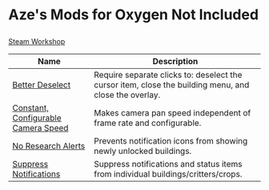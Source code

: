 # Aze's Mods for Oxygen Not Included</p>

[Steam Workshop](https://steamcommunity.com/profiles/76561198044590606/myworkshopfiles/?appid=457140)


|**Name**|**Description**|
|---|---|
|[Better Deselect](https://steamcommunity.com/sharedfiles/filedetails/?id=1870696175)|Require separate clicks to: deselect the cursor item, close the building menu, and close the overlay.|
|[Constant, Configurable Camera Speed](https://steamcommunity.com/sharedfiles/filedetails/?id=1845747605)|Makes camera pan speed independent of frame rate and configurable.|
|[No Research Alerts](https://steamcommunity.com/sharedfiles/filedetails/?id=1872885565)|Prevents notification icons from showing newly unlocked buildings.|
|[Suppress Notifications](https://steamcommunity.com/sharedfiles/filedetails/?id=1832319118)|Suppress notifications and status items from individual buildings/critters/crops.|

